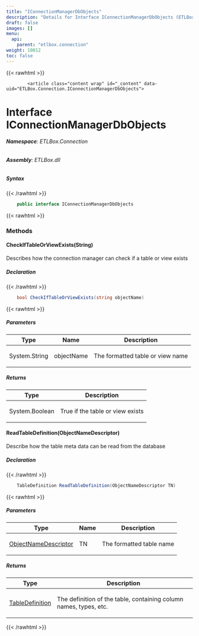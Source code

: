 ```yaml
---
title: "IConnectionManagerDbObjects"
description: "Details for Interface IConnectionManagerDbObjects (ETLBox.Connection)"
draft: false
images: []
menu:
  api:
    parent: "etlbox.connection"
weight: 10012
toc: false
---
```


{{< rawhtml >}}

            <article class="content wrap" id="_content" data-uid="ETLBox.Connection.IConnectionManagerDbObjects">
  <h1 id="ETLBox_Connection_IConnectionManagerDbObjects" data-uid="ETLBox.Connection.IConnectionManagerDbObjects" class="text-break">Interface IConnectionManagerDbObjects
</h1>
  <div class="markdown level0 summary"></div>
  <div class="markdown level0 conceptual"></div>
<h6><strong>Namespace</strong>: ETLBox.Connection</h6>
  <h6><strong>Assembly</strong>: ETLBox.dll</h6>
  <h5 id="ETLBox_Connection_IConnectionManagerDbObjects_syntax">Syntax</h5>
{{< /rawhtml >}}

```C#
    public interface IConnectionManagerDbObjects
```

{{< rawhtml >}}
  <h3 id="methods">Methods
</h3>
  <a id="ETLBox_Connection_IConnectionManagerDbObjects_CheckIfTableOrViewExists_" data-uid="ETLBox.Connection.IConnectionManagerDbObjects.CheckIfTableOrViewExists*"></a>
  <h4 id="ETLBox_Connection_IConnectionManagerDbObjects_CheckIfTableOrViewExists_System_String_" data-uid="ETLBox.Connection.IConnectionManagerDbObjects.CheckIfTableOrViewExists(System.String)">CheckIfTableOrViewExists(String)</h4>
  <div class="markdown level1 summary"><p>Describes how the connection manager can check if a table or view exists</p>
</div>
  <div class="markdown level1 conceptual"></div>
  <h5 class="declaration">Declaration</h5>
{{< /rawhtml >}}

```C#
    bool CheckIfTableOrViewExists(string objectName)
```

{{< rawhtml >}}
  <h5 class="parameters">Parameters</h5>
  <table class="table table-bordered table-striped table-condensed">
    <thead>
      <tr>
        <th>Type</th>
        <th>Name</th>
        <th>Description</th>
      </tr>
    </thead>
    <tbody>
      <tr>
        <td><span class="xref">System.String</span></td>
        <td><span class="parametername">objectName</span></td>
        <td><p>The formatted table or view name</p>
</td>
      </tr>
    </tbody>
  </table>
  <h5 class="returns">Returns</h5>
  <table class="table table-bordered table-striped table-condensed">
    <thead>
      <tr>
        <th>Type</th>
        <th>Description</th>
      </tr>
    </thead>
    <tbody>
      <tr>
        <td><span class="xref">System.Boolean</span></td>
        <td><p>True if the table or view exists</p>
</td>
      </tr>
    </tbody>
  </table>
  <a id="ETLBox_Connection_IConnectionManagerDbObjects_ReadTableDefinition_" data-uid="ETLBox.Connection.IConnectionManagerDbObjects.ReadTableDefinition*"></a>
  <h4 id="ETLBox_Connection_IConnectionManagerDbObjects_ReadTableDefinition_ETLBox_Helper_ObjectNameDescriptor_" data-uid="ETLBox.Connection.IConnectionManagerDbObjects.ReadTableDefinition(ETLBox.Helper.ObjectNameDescriptor)">ReadTableDefinition(ObjectNameDescriptor)</h4>
  <div class="markdown level1 summary"><p>Describe how the table meta data can be read from the database</p>
</div>
  <div class="markdown level1 conceptual"></div>
  <h5 class="declaration">Declaration</h5>
{{< /rawhtml >}}

```C#
    TableDefinition ReadTableDefinition(ObjectNameDescriptor TN)
```

{{< rawhtml >}}
  <h5 class="parameters">Parameters</h5>
  <table class="table table-bordered table-striped table-condensed">
    <thead>
      <tr>
        <th>Type</th>
        <th>Name</th>
        <th>Description</th>
      </tr>
    </thead>
    <tbody>
      <tr>
        <td><a class="xref" href="/api/etlbox.helper/objectnamedescriptor">ObjectNameDescriptor</a></td>
        <td><span class="parametername">TN</span></td>
        <td><p>The formatted table name</p>
</td>
      </tr>
    </tbody>
  </table>
  <h5 class="returns">Returns</h5>
  <table class="table table-bordered table-striped table-condensed">
    <thead>
      <tr>
        <th>Type</th>
        <th>Description</th>
      </tr>
    </thead>
    <tbody>
      <tr>
        <td><a class="xref" href="/api/etlbox.controlflow/tabledefinition">TableDefinition</a></td>
        <td><p>The definition of the table, containing column names, types, etc.</p>
</td>
      </tr>
    </tbody>
  </table>

{{< /rawhtml >}}

